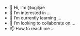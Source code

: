- 👋 Hi, I’m @ogiljae
- 👀 I’m interested in ...
- 🌱 I’m currently learning ...
- 💞️ I’m looking to collaborate on ...
- 📫 How to reach me ...

<!---
ogiljae/ogiljae is a ✨ special ✨ repository because its `README.md` (this file) appears on your GitHub profile.
You can click the Preview link to take a look at your changes.
--->
